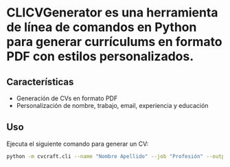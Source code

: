 # CLICVGenerator es una herramienta de línea de comandos en Python para generar currículums en formato PDF con estilos personalizados.

## Características
- Generación de CVs en formato PDF
- Personalización de nombre, trabajo, email, experiencia y educación

## Uso
Ejecuta el siguiente comando para generar un CV:

```bash
python -m cvcraft.cli --name "Nombre Apellido" --job "Profesión" --output "cv_nombre.pdf"

